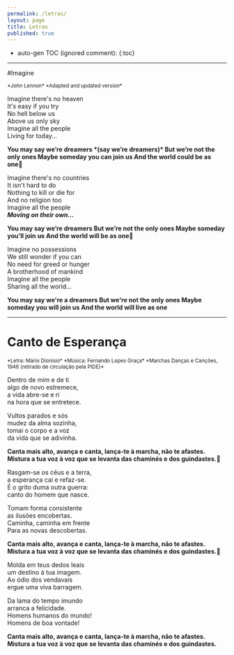 ```yaml
---
permalink: /letras/
layout: page
title: Letras
published: true
---
```



* auto-gen TOC (ignored comment):
{:toc}


---

#Imagine

<small>
*John Lennon*  
*Adapted and updated version*  
</small>

Imagine there's no heaven  
It's easy if you try  
No hell below us  
Above us only sky  
Imagine all the people  
Living for today...  

<b>
You may say we’re dreamers *(say we’re dreamers)*  
But we’re not the only ones  
Maybe someday you can join us  
And the world could be as one  
</b>

Imagine there's no countries  
It isn't hard to do  
Nothing to kill or die for  
And no religion too  
Imagine all the people  
***Moving on their own…***  

<b>
You may say we’re dreamers  
But we’re not the only ones  
Maybe someday you’ll join us  
And the world will be as one  
</b>

Imagine no possessions  
We still wonder if you can  
No need for greed or hunger  
A brotherhood of mankind  
Imagine all the people  
Sharing all the world...  

<b>
You may say we're a dreamers  
But we're not the only ones  
Maybe someday you will join us  
And the world will live as one  
</b>


---

# Canto de Esperança

<small>
*Letra: Mário Dionísio*  
*Música: Fernando Lopes Graça*  
*Marchas Danças e Canções, 1946 (retirado de circulação pela PIDE)*  
</small>

Dentro de mim e de ti  
algo de novo estremece,  
a vida abre-se e ri  
na hora que se entretece.  

Vultos parados e sós  
mudez da alma sozinha,  
tomai o corpo e a voz  
da vida que se adivinha.   

<b>
Canta mais alto, avança e canta,  
lança-te à marcha, não te afastes.  
Mistura a tua voz à voz que se levanta  
das chaminés e dos guindastes.  
</b>

Rasgam-se os céus e a terra,  
a esperança cai e refaz-se.  
É o grito duma outra guerra:  
canto do homem que nasce.   

Tomam forma consistente  
as ilusões encobertas.  
Caminha, caminha em frente  
Para as novas descobertas.  

<b>
Canta mais alto, avança e canta,  
lança-te à marcha, não te afastes.  
Mistura a tua voz à voz que se levanta  
das chaminés e dos guindastes.  
</b>

Molda em teus dedos leais  
um destino à tua imagem.  
Ao ódio dos vendavais  
ergue uma viva barragem.  

Da lama do tempo imundo  
arranca a felicidade.  
Homens humanos do mundo!  
Homens de boa vontade!  

<b>
Canta mais alto, avança e canta,  
lança-te à marcha, não te afastes.  
Mistura a tua voz à voz que se levanta  
das chaminés e dos guindastes.  
</b>
